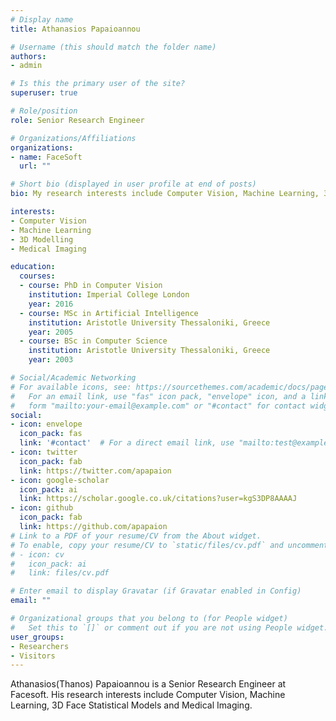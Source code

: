 ```yaml
---
# Display name
title: Athanasios Papaioannou

# Username (this should match the folder name)
authors:
- admin

# Is this the primary user of the site?
superuser: true

# Role/position
role: Senior Research Engineer 

# Organizations/Affiliations
organizations:
- name: FaceSoft 
  url: ""

# Short bio (displayed in user profile at end of posts)
bio: My research interests include Computer Vision, Machine Learning, 3D Face Statistical Models and Medical Imaging.

interests:
- Computer Vision
- Machine Learning
- 3D Modelling 
- Medical Imaging 

education:
  courses:
  - course: PhD in Computer Vision
    institution: Imperial College London
    year: 2016
  - course: MSc in Artificial Intelligence
    institution: Aristotle University Thessaloniki, Greece 
    year: 2005
  - course: BSc in Computer Science 
    institution: Aristotle University Thessaloniki, Greece
    year: 2003 

# Social/Academic Networking
# For available icons, see: https://sourcethemes.com/academic/docs/page-builder/#icons
#   For an email link, use "fas" icon pack, "envelope" icon, and a link in the
#   form "mailto:your-email@example.com" or "#contact" for contact widget.
social:
- icon: envelope
  icon_pack: fas
  link: '#contact'  # For a direct email link, use "mailto:test@example.org".
- icon: twitter
  icon_pack: fab
  link: https://twitter.com/apapaion
- icon: google-scholar
  icon_pack: ai
  link: https://scholar.google.co.uk/citations?user=kgS3DP8AAAAJ
- icon: github
  icon_pack: fab
  link: https://github.com/apapaion
# Link to a PDF of your resume/CV from the About widget.
# To enable, copy your resume/CV to `static/files/cv.pdf` and uncomment the lines below.
# - icon: cv
#   icon_pack: ai
#   link: files/cv.pdf

# Enter email to display Gravatar (if Gravatar enabled in Config)
email: ""

# Organizational groups that you belong to (for People widget)
#   Set this to `[]` or comment out if you are not using People widget.
user_groups:
- Researchers
- Visitors
---
```


Athanasios(Thanos) Papaioannou is a Senior Research Engineer at Facesoft. His research interests include Computer Vision, Machine Learning, 3D Face Statistical Models and Medical Imaging.
